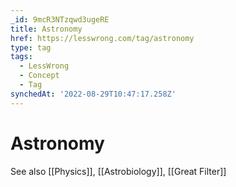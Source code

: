 ```yaml
---
_id: 9mcR3NTzqwd3ugeRE
title: Astronomy
href: https://lesswrong.com/tag/astronomy
type: tag
tags:
  - LessWrong
  - Concept
  - Tag
synchedAt: '2022-08-29T10:47:17.258Z'
---
```

# Astronomy

See also [[Physics]], [[Astrobiology]], [[Great Filter]]
